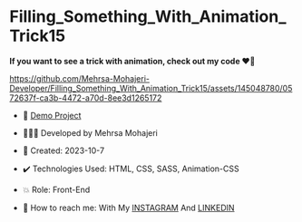 # Filling_Something_With_Animation_Trick15

**If you want to see a trick with animation, check out my code ♥️👀**

https://github.com/Mehrsa-Mohajeri-Developer/Filling_Something_With_Animation_Trick15/assets/145048780/0572637f-ca3b-4472-a70d-8ee3d1265172

- 🔗 [Demo Project](https://mehrsamohajeri.github.io/Filling_Something_With_Animation_Trick15/)
  
- 👩🏻‍💻 Developed by Mehrsa Mohajeri

- 📆 Created: 2023-10-7

- ✔️ Technologies Used: HTML, CSS, SASS, Animation-CSS

- 💥 Role: Front-End

- 📲 How to reach me: With My [INSTAGRAM](https://www.instagram.com/mehrsa_mohajeri_developer) And [LINKEDIN](https://www.linkedin.com/in/mehrsa-mohajeri-developer)
